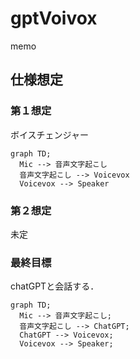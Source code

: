 # gptVoivox

memo
## 仕様想定

### 第１想定
ボイスチェンジャー
```mermaid
graph TD;
  Mic --> 音声文字起こし
  音声文字起こし --> Voicevox
  Voicevox --> Speaker
```

### 第２想定
未定
### 最終目標
chatGPTと会話する．
```mermaid
graph TD;
  Mic --> 音声文字起こし;
  音声文字起こし --> ChatGPT;
  ChatGPT --> Voicevox;
  Voicevox --> Speaker;
```